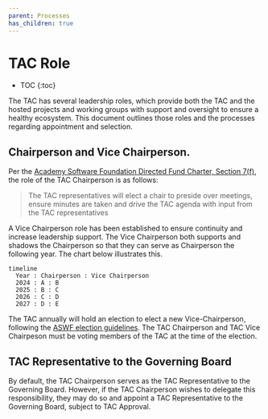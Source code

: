 ```yaml
---
parent: Processes
has_children: true
---
```


# TAC Role

* TOC
{:toc}

The TAC has several leadership roles, which provide both the TAC and the hosted projects and working groups with 
support and oversight to ensure a healthy ecosystem. This document outlines those roles and the processes
regarding appointment and selection.

## Chairperson and Vice Chairperson.

Per the [Academy Software Foundation Directed Fund Charter, Section 7(f)][ASWF Charter], the role of the TAC Chairperson is as follows:

> The TAC representatives will elect a chair to preside over meetings, ensure minutes are 
taken and drive the TAC agenda with input from the TAC representatives

A Vice Chairperson role has been established to ensure continuity and increase leadership support. The Vice Chairperson both supports and shadows the Chairperson so that they can serve as Chairperson the following year. The chart below illustrates this.

```mermaid
timeline
  Year : Chairperson : Vice Chairperson
  2024 : A : B
  2025 : B : C
  2026 : C : D
  2027 : D : E
```
The TAC annually will hold an election to elect a new Vice-Chairperson, following the [ASWF election guidelines](https://github.com/AcademySoftwareFoundation/foundation/blob/main/elections.md). The TAC Chairperson and TAC Vice Chairpeson must be voting members of the TAC at the time of the election.

## TAC Representative to the Governing Board

By default, the TAC Chairperson serves as the TAC Representative to the Governing Board. However, if the TAC Chairperson wishes to delegate this responsibility, they may do so and appoint a TAC Representative to the Governing Board, subject to TAC Approval.

[ASWF Charter]: https://charter.aswf.io
